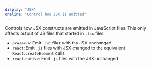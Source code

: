 ```yaml
---
display: "JSX"
oneline: "Control how JSX is emitted"
---
```


Controls how JSX constructs are emitted in JavaScript files.
This only affects output of JS files that started in `.tsx` files.

- `preserve`: Emit `.jsx` files with the JSX unchanged
- `react`: Emit `.js` files with JSX changed to the equivalent `React.createElement` calls
- `react-native`: Emit `.js` files with the JSX unchanged
